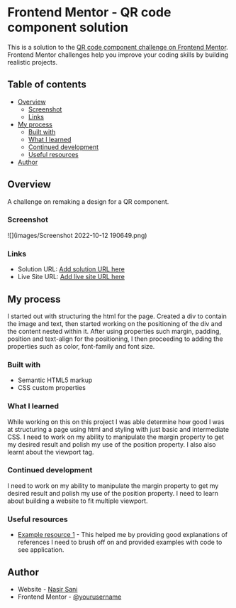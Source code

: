 # Frontend Mentor - QR code component solution

This is a solution to the [QR code component challenge on Frontend Mentor](https://www.frontendmentor.io/challenges/qr-code-component-iux_sIO_H). Frontend Mentor challenges help you improve your coding skills by building realistic projects. 

## Table of contents

- [Overview](#overview)
  - [Screenshot](#screenshot)
  - [Links](#links)
- [My process](#my-process)
  - [Built with](#built-with)
  - [What I learned](#what-i-learned)
  - [Continued development](#continued-development)
  - [Useful resources](#useful-resources)
- [Author](#author)



## Overview
A challenge on remaking a design for a QR component.

### Screenshot



![](images/Screenshot 2022-10-12 190649.png)


### Links

- Solution URL: [Add solution URL here](https://your-solution-url.com)
- Live Site URL: [Add live site URL here](https://blazehashira.github.io/QR-component-challenge/)

## My process
I started out with structuring the html for the page. Created a div to contain the image and text, then started working on the positioning of the div and the content nested within it. 
After using properties such margin, padding, position and text-align for the positioning, I then proceeding to adding the properties such as color, font-family and font size.

### Built with

- Semantic HTML5 markup
- CSS custom properties


### What I learned

While working on this on this project I was able determine how good I was at structuring a page using html and styling with just basic and intermediate CSS.
I need to work on my ability to manipulate the margin property to get my desired result and polish my use of the position property.
I also also learnt about the viewport tag.

### Continued development

I need to work on my ability to manipulate the margin property to get my desired result and polish my use of the position property.
I need to learn about building a website to fit multiple viewport.



### Useful resources

- [Example resource 1](https://www.w3schools.com/) - This helped me by providing good explanations of references I need to brush off on and provided examples with code to see application.


## Author

- Website - [Nasir Sani](https://www.your-site.com)
- Frontend Mentor - [@yourusername](https://www.frontendmentor.io/profile/yourusername)

